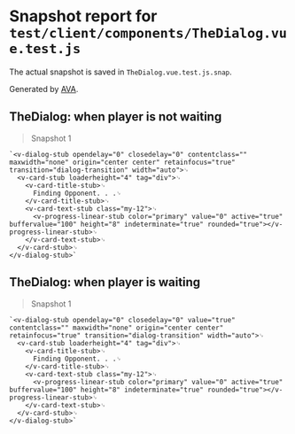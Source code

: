 # Snapshot report for `test/client/components/TheDialog.vue.test.js`

The actual snapshot is saved in `TheDialog.vue.test.js.snap`.

Generated by [AVA](https://avajs.dev).

## TheDialog: when player is not waiting

> Snapshot 1

    `<v-dialog-stub opendelay="0" closedelay="0" contentclass="" maxwidth="none" origin="center center" retainfocus="true" transition="dialog-transition" width="auto">␊
      <v-card-stub loaderheight="4" tag="div">␊
        <v-card-title-stub>␊
          Finding Opponent. . .␊
        </v-card-title-stub>␊
        <v-card-text-stub class="my-12">␊
          <v-progress-linear-stub color="primary" value="0" active="true" buffervalue="100" height="8" indeterminate="true" rounded="true"></v-progress-linear-stub>␊
        </v-card-text-stub>␊
      </v-card-stub>␊
    </v-dialog-stub>`

## TheDialog: when player is waiting

> Snapshot 1

    `<v-dialog-stub opendelay="0" closedelay="0" value="true" contentclass="" maxwidth="none" origin="center center" retainfocus="true" transition="dialog-transition" width="auto">␊
      <v-card-stub loaderheight="4" tag="div">␊
        <v-card-title-stub>␊
          Finding Opponent. . .␊
        </v-card-title-stub>␊
        <v-card-text-stub class="my-12">␊
          <v-progress-linear-stub color="primary" value="0" active="true" buffervalue="100" height="8" indeterminate="true" rounded="true"></v-progress-linear-stub>␊
        </v-card-text-stub>␊
      </v-card-stub>␊
    </v-dialog-stub>`
